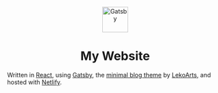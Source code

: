 <p align="center">
  <a href="https://www.gatsbyjs.org">
    <img alt="Gatsby" src="https://www.gatsbyjs.org/monogram.svg" width="60" />
  </a>
</p>

<h1 align="center">
  My Website
</h1>

Written in [React](https://reactjs.org/), using [Gatsby](https://gatsbyjs.org), the [minimal blog theme](https://minimal-blog.lekoarts.de/) by [LekoArts](https://www.lekoarts.de/en), and hosted with [Netlify](https://netlify.com).
